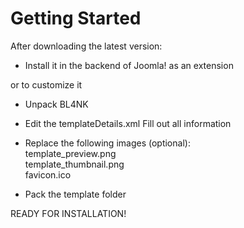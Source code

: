 # Getting Started

After downloading the latest version: 

* Install it in the backend of Joomla! as an extension 

or to customize it 

* Unpack BL4NK

* Edit the templateDetails.xml 
  Fill out all information

* Replace the following images \(optional\):  
  template\_preview.png   
  template\_thumbnail.png   
  favicon.ico

* Pack the template folder 

READY FOR INSTALLATION!



